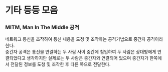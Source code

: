 # 기타 등등 모음

### MITM, Man In The Middle 공격 
네트워크 통신을 조작하여 통신 내용을 도청 및 조작하는 공격기법으로 중간자 공격이라 한다.  
중간자 공격은 통신을 연결하는 두 사람 사이 중간에 침입하여 두 사람은 상대방에게 연결되었다고 생각하지만 실제로는 두 사람은 중간자와 연결되어 있으며 중간자가 한쪽에서 전달된 정보를 도청 및 조작한 후 다른 쪽으로 전달한다. 
